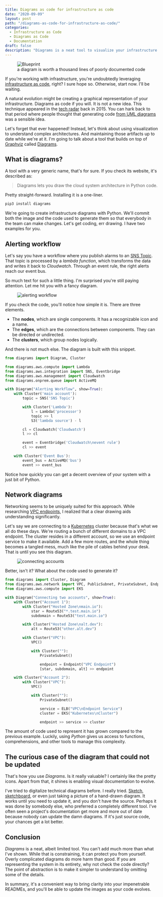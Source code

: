 ```yaml
---
title: Diagrams as code for infrastructure as code
date: "2020-09-09"
layout: post
path: "/diagrams-as-code-for-infrastructure-as-code/"
categories:
  - Infrastructure as Code
  - Diagrams as Code
  - Documentation
draft: false
description: "Diagrams is a neat tool to visualize your infrastructure using code. Using code allows easy modification and is version control friendly"
---
```


<figure class="figure figure--left">
  <img src="./images/blueprint.jpg" alt="Blueprint" />
  <figcaption class="figure__caption">
  a diagram is worth a thousand lines of poorly documented code
  </figcaption>
</figure>

If you're working with infrastructure, you're undoubtedly leveraging [infrastructure as code](https://searchitoperations.techtarget.com/definition/Infrastructure-as-Code-IAC), right? I sure hope so. Otherwise, start now. I'll be waiting.

A natural evolution might be creating a graphical representation of your infrastructure. Diagrams as code if you will. It is not a new idea. This technique appeared in the [tech radar](https://www.thoughtworks.com/radar/techniques/generated-infrastructure-diagrams) back in 2015. You can hark back to that period where people thought that generating code [from UML diagrams](https://softwareengineering.stackexchange.com/questions/124996/is-code-commonly-generated-from-uml) was a sensible idea.

Let's forget that ever happened! Instead, let's think about using visualization to understand complex architectures. And maintaining those artifacts up to date while we're at it. I'm going to talk about a tool that builds on top of [Graphviz](https://www.graphviz.org/) called [Diagrams](https://diagrams.mingrammer.com/).

## What is diagrams?

A tool with a very generic name, that's for sure. If you check its website, it's described as:

> Diagrams lets you draw the cloud system architecture in Python code.

Pretty straight-forward. Installing it is a one-liner.

```bash
pip3 install diagrams
```

We're going to create infrastructure diagrams with Python. We'll commit both the image and the code used to generate them so that everybody in the team can make changes. Let's get coding, err drawing. I have two examples for you.

## Alerting workflow

Let's say you have a workflow where you publish alarms to an [SNS Topic](https://aws.amazon.com/sns/). That topic is processed by a _lambda function_, which transforms the data and writes it back to _Cloudwatch_. Through an event rule, the right alerts reach our event bus.

So much text for such a little thing. I'm surprised you're still paying attention. Let me hit you with a fancy diagram.

<figure class="figure">
  <img src="./images/alerting_workflow.png" alt="alerting workflow" />
</figure>

If you check the code, you'll notice how simple it is. There are three elements. 

- The **nodes**, which are single components. It has a recognizable icon and a name.
- The **edges**, which are the connections between components. They can be directed or undirected.
- The **clusters**, which group nodes logically.

And there is not much else. The diagram is built with this snippet.

<!-- alerting-workflow -->
```python
from diagrams import Diagram, Cluster

from diagrams.aws.compute import Lambda
from diagrams.aws.integration import SNS, Eventbridge
from diagrams.aws.management import Cloudwatch
from diagrams.onprem.queue import ActiveMQ

with Diagram("Alerting Workflow", show=True):
    with Cluster('main account'):
        topic = SNS('SNS Topic')

        with Cluster('Lambda'):
            l = Lambda('processor')
            topic >> l
            S3('lambda source') - l

        cl = Cloudwatch('Cloudwatch')
        l >> cl

        event = Eventbridge('Cloudwatch\nevent rule')
        cl >> event

    with Cluster('Event Bus'):
        event_bus = ActiveMQ('bus')
        event >> event_bus
```

Notice how quickly you can get a decent overview of your system with a just bit of Python.

## Network diagrams

Networking seems to be uniquely suited for this approach. While researching [VPC endpoints](../understanding-vpc-endpoints/), I realized that a clear drawing aids understanding significantly.

Let's say we are connecting to a [Kubernetes](https://kubernetes.io/) cluster because that's what we all do these days. We're routing a bunch of different domains to a VPC endpoint. The cluster resides in a different account, so we use an endpoint service to make it available. Add a few more routes, and the whole thing becomes a tangled mess, much like the pile of cables behind your desk. That is until you see this diagram.

<figure class="figure">
  <img src="./images/connecting_two_accounts.png" alt="connecting accounts" />
</figure>

Better, isn't it? What about the code used to generate it?

<!-- connecting-accounts -->
```python
from diagrams import Cluster, Diagram
from diagrams.aws.network import VPC, PublicSubnet, PrivateSubnet, Endpoint, ELB, Route53
from diagrams.aws.compute import EKS

with Diagram("Connecting two accounts", show=True):
    with Cluster("Account 1"):
        with Cluster("Hosted Zone\nmain.io"):
            star = Route53("*.test.main.io")
            subdomain = Route53("test.main.io")

        with Cluster("Hosted Zone\nalt.dev"):
            alt = Route53("other.alt.dev")

        with Cluster("VPC"):
            VPC()

            with Cluster(""):
                PrivateSubnet()

                endpoint = Endpoint("VPC Endpoint")
                [star, subdomain, alt] >> endpoint

    with Cluster("Account 2"):
        with Cluster("VPC"):
            VPC()

            with Cluster(""):
                PrivateSubnet()

                service = ELB("VPC\nEndpoint Service")
                cluster = EKS("Kubernetes\nCluster")

                endpoint >> service >> cluster
```

The amount of code used to represent it has grown compared to the previous example. Luckily, using _Python_ gives us access to functions, comprehensions, and other tools to manage this complexity.

## The curious case of the diagram that could not be updated

That's how you use _Diagrams_. Is it really valuable? I certainly like the pretty icons. Apart from that, it shines is enabling visual documentation to evolve.

I've tried to digitalize technical diagrams before. I really tried. [Sketch](https://www.sketch.com/), [sketchboard](https://sketchboard.io/), or even just taking a picture of a hand-drawn diagram. It works until you need to update it, and you don't have the source. Perhaps it was done by somebody else, who preferred a completely different tool. I've often seen a project's documentation get more and more out of date because nobody can update the damn diagrams. If it's just source code, your chances get a lot better.

## Conclusion

_Diagrams_ is a neat, albeit limited tool. You can't add much more than what I've shown. While that is constraining, it can protect you from yourself. Overly complicated diagrams do more harm than good. If you are representing the system in its entirety, why not check the code directly? The point of abstraction is to make it simpler to understand by omitting some of the details.

In summary, it's a convenient way to bring clarity into your impenetrable READMEs, and you'll be able to update the images as your code evolves.
